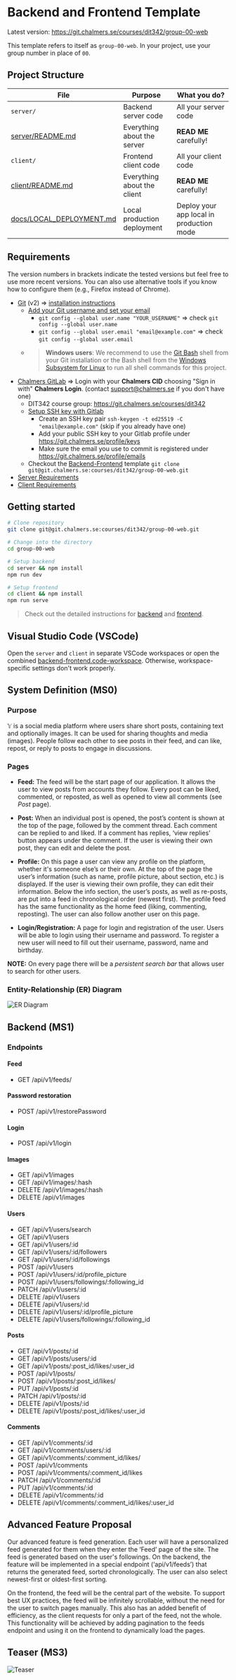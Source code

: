 # Backend and Frontend Template

Latest version: https://git.chalmers.se/courses/dit342/group-00-web

This template refers to itself as `group-00-web`. In your project, use your group number in place of `00`.

## Project Structure

| File        | Purpose           | What you do?  |
| ------------- | ------------- | ----- |
| `server/` | Backend server code | All your server code |
| [server/README.md](server/README.md) | Everything about the server | **READ ME** carefully! |
| `client/` | Frontend client code | All your client code |
| [client/README.md](client/README.md) | Everything about the client | **READ ME** carefully! |
| [docs/LOCAL_DEPLOYMENT.md](docs/LOCAL_DEPLOYMENT.md) | Local production deployment | Deploy your app local in production mode |

## Requirements

The version numbers in brackets indicate the tested versions but feel free to use more recent versions.
You can also use alternative tools if you know how to configure them (e.g., Firefox instead of Chrome).

* [Git](https://git-scm.com/) (v2) => [installation instructions](https://www.atlassian.com/git/tutorials/install-git)
  * [Add your Git username and set your email](https://docs.gitlab.com/ce/gitlab-basics/start-using-git.html#add-your-git-username-and-set-your-email)
    * `git config --global user.name "YOUR_USERNAME"` => check `git config --global user.name`
    * `git config --global user.email "email@example.com"` => check `git config --global user.email`
  * > **Windows users**: We recommend to use the [Git Bash](https://www.atlassian.com/git/tutorials/git-bash) shell from your Git installation or the Bash shell from the [Windows Subsystem for Linux](https://docs.microsoft.com/en-us/windows/wsl/install-win10) to run all shell commands for this project.
* [Chalmers GitLab](https://git.chalmers.se/) => Login with your **Chalmers CID** choosing "Sign in with" **Chalmers Login**. (contact [support@chalmers.se](mailto:support@chalmers.se) if you don't have one)
  * DIT342 course group: https://git.chalmers.se/courses/dit342
  * [Setup SSH key with Gitlab](https://docs.gitlab.com/ee/ssh/)
    * Create an SSH key pair `ssh-keygen -t ed25519 -C "email@example.com"` (skip if you already have one)
    * Add your public SSH key to your Gitlab profile under https://git.chalmers.se/profile/keys
    * Make sure the email you use to commit is registered under https://git.chalmers.se/profile/emails
  * Checkout the [Backend-Frontend](https://git.chalmers.se/courses/dit342/group-00-web) template `git clone git@git.chalmers.se:courses/dit342/group-00-web.git`
* [Server Requirements](./server/README.md#Requirements)
* [Client Requirements](./client/README.md#Requirements)

## Getting started

```bash
# Clone repository
git clone git@git.chalmers.se:courses/dit342/group-00-web.git

# Change into the directory
cd group-00-web

# Setup backend
cd server && npm install
npm run dev

# Setup frontend
cd client && npm install
npm run serve
```

> Check out the detailed instructions for [backend](./server/README.md) and [frontend](./client/README.md).

## Visual Studio Code (VSCode)

Open the `server` and `client` in separate VSCode workspaces or open the combined [backend-frontend.code-workspace](./backend-frontend.code-workspace). Otherwise, workspace-specific settings don't work properly.

## System Definition (MS0)

### Purpose

𝕐 is a social media platform where users share short posts, containing text and optionally images. It can be used for sharing thoughts and media (images). People follow each other to see posts in their feed, and can like, repost, or reply to posts to engage in discussions.

### Pages

* **Feed:** The feed will be the start page of our application. It allows the user to view posts from accounts they follow. Every post can be liked, commented, or reposted, as well as opened to view all comments (see *Post* page). 

* **Post:** When an individual post is opened, the post’s content is shown at the top of the page, followed by the comment thread. Each comment can be replied to and liked. If a comment has replies, ‘view replies’ button appears under the comment. If the user is viewing their own post, they can edit and delete the post.

* **Profile:** On this page a user can view any profile on the platform, whether it's someone else’s or their own. At the top of the page the user’s information (such as name, profile picture, about section, etc.) is displayed. If the user is viewing their own profile, they can edit their information. Below the info section, the user’s posts, as well as re-posts, are put into a feed in chronological order (newest first). The profile feed has the same functionality as the home feed (liking, commenting, reposting). The user can also follow another user on this page.

* **Login/Registration:** A page for login and registration of the user. Users will be able to login using their username and password. To register a new user will need to fill out their username, password, name and birthday.

**NOTE:** On every page there will be a *persistent search bar* that allows user to search for other users.


### Entity-Relationship (ER) Diagram

![ER Diagram](./images/er_diagram.png)

## Backend (MS1)
### Endpoints
#### Feed
- GET /api/v1/feeds/

#### Password restoration
- POST /api/v1/restorePassword

#### Login
- POST /api/v1/login

#### Images
- GET /api/v1/images
- GET /api/v1/images/:hash
- DELETE /api/v1/images/:hash
- DELETE /api/v1/images

#### Users
- GET /api/v1/users/search
- GET /api/v1/users
- GET /api/v1/users/:id
- GET /api/v1/users/:id/followers
- GET /api/v1/users/:id/followings
- POST /api/v1/users
- POST /api/v1/users/:id/profile_picture
- POST /api/v1/users/followings/:following_id
- PATCH /api/v1/users/:id
- DELETE /api/v1/users
- DELETE /api/v1/users/:id
- DELETE /api/v1/users/:id/profile_picture
- DELETE /api/v1/users/followings/:following_id

#### Posts
- GET /api/v1/posts/:id
- GET /api/v1/posts/users/:id
- GET /api/v1/posts/:post_id/likes/:user_id
- POST /api/v1/posts/
- POST /api/v1/posts/:post_id/likes/
- PUT /api/v1/posts/:id
- PATCH /api/v1/posts/:id
- DELETE /api/v1/posts/:id
- DELETE /api/v1/posts/:post_id/likes/:user_id

#### Comments
- GET /api/v1/comments/:id
- GET /api/v1/comments/users/:id
- GET /api/v1/comments/:comment_id/likes/
- POST /api/v1/comments
- POST /api/v1/comments/:comment_id/likes
- PATCH /api/v1/comments/:id
- PUT /api/v1/comments/:id
- DELETE /api/v1/comments/:id
- DELETE /api/v1/comments/:comment_id/likes/:user_id

## Advanced Feature Proposal
  Our advanced feature is feed generation. Each user will have a personalized feed generated for them when they enter the ‘Feed’ page of the site. The feed is generated based on the user's followings. On the backend, the feature will be implemented in a special endpoint (‘api/v1/feeds’) that returns the generated feed, sorted chronologically. The user can also select newest-first or oldest-first sorting.

  On the frontend, the feed will be the central part of the website. To support best UX practices, the feed will be infinitely scrollable, without the need for the user to switch pages manually. This also has an added benefit of efficiency, as the client requests for only a part of the feed, not the whole. This functionality will be achieved by adding pagination to the feeds endpoint and using it on the frontend to dynamically load the pages.

## Teaser (MS3)

![Teaser](./images/teaser.png)
